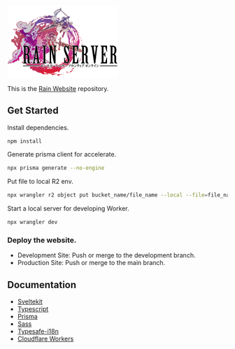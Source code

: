 <img src="https://raw.githubusercontent.com/Otya063/rain-web/development/static/img/common/rain_server_logo.webp" width="50%" height="50%" />

This is the [Rain Website](https://www.rain-server.com/) repository.

## Get Started

Install dependencies.
```bash
npm install
```

Generate prisma client for accelerate.
```bash
npx prisma generate --no-engine
```

Put file to local R2 env.
```bash
npx wrangler r2 object put bucket_name/file_name --local --file=file_name
```

Start a local server for developing Worker.
```bash
npx wrangler dev
```

### Deploy the website.
 - Development Site: Push or merge to the development branch.
 - Production Site: Push or merge to the main branch.

## Documentation
 - [Sveltekit](https://kit.svelte.dev/docs/introduction)
 - [Typescript](https://www.typescriptlang.org/docs/)
 - [Prisma](https://www.prisma.io/docs)
 - [Sass](https://sass-lang.com/documentation/)
 - [Typesafe-i18n](https://github.com/ivanhofer/typesafe-i18n/tree/main/packages/adapter-svelte)
 - [Cloudflare Workers](https://developers.cloudflare.com/workers/)